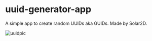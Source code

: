 # uuid-generator-app
A simple app to create random UUIDs aka GUIDs. Made by Solar2D.

![uuidpic](https://user-images.githubusercontent.com/44315983/171067483-1a16ffc0-518c-4c11-a048-45da82558720.PNG)
